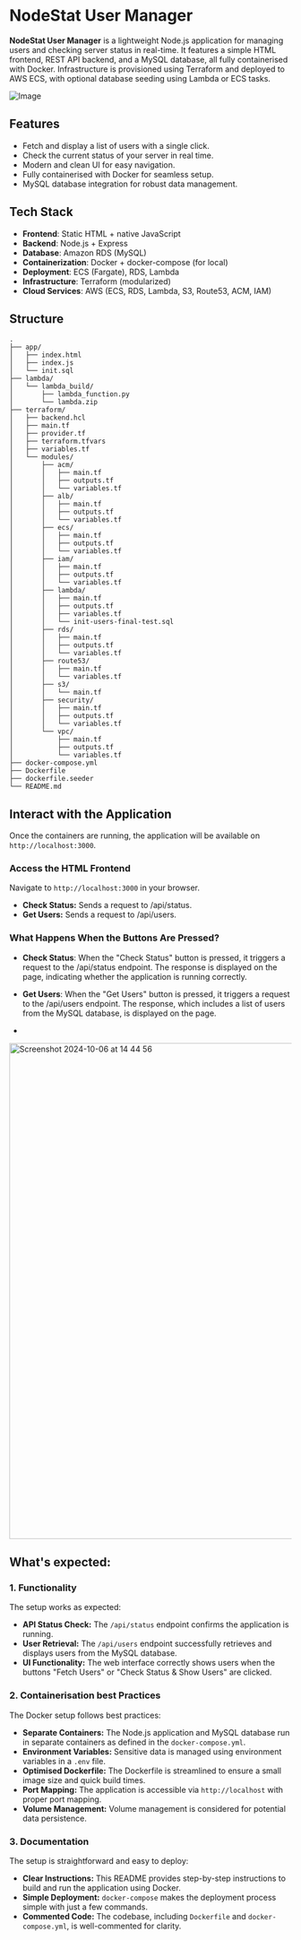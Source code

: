 #  NodeStat User Manager

**NodeStat User Manager** is a lightweight Node.js application for managing users and checking server status in real-time. It features a simple HTML frontend, REST API backend, and a MySQL database, all fully containerised with Docker. Infrastructure is provisioned using Terraform and deployed to AWS ECS, with optional database seeding using Lambda or ECS tasks.


![Image](https://github.com/user-attachments/assets/b08b4b82-2170-4f52-bfd6-011210ba5870)

## Features
- Fetch and display a list of users with a single click.
- Check the current status of your server in real time.
- Modern and clean UI for easy navigation.
- Fully containerised with Docker for seamless setup.
- MySQL database integration for robust data management.

## Tech Stack

- **Frontend**: Static HTML + native JavaScript
- **Backend**: Node.js + Express
- **Database**: Amazon RDS (MySQL)
- **Containerization**: Docker + docker-compose (for local)
- **Deployment**: ECS (Fargate), RDS, Lambda
- **Infrastructure**: Terraform (modularized)
- **Cloud Services**: AWS (ECS, RDS, Lambda, S3, Route53, ACM, IAM)




## Structure

```
.
├── app/
│   ├── index.html
│   ├── index.js
│   └── init.sql
├── lambda/
│   └── lambda_build/
│       ├── lambda_function.py
│       └── lambda.zip
├── terraform/
│   ├── backend.hcl
│   ├── main.tf
│   ├── provider.tf
│   ├── terraform.tfvars
│   ├── variables.tf
│   └── modules/
│       ├── acm/
│       │   ├── main.tf
│       │   ├── outputs.tf
│       │   └── variables.tf
│       ├── alb/
│       │   ├── main.tf
│       │   ├── outputs.tf
│       │   └── variables.tf
│       ├── ecs/
│       │   ├── main.tf
│       │   ├── outputs.tf
│       │   └── variables.tf
│       ├── iam/
│       │   ├── main.tf
│       │   ├── outputs.tf
│       │   └── variables.tf
│       ├── lambda/
│       │   ├── main.tf
│       │   ├── outputs.tf
│       │   ├── variables.tf
│       │   └── init-users-final-test.sql
│       ├── rds/
│       │   ├── main.tf
│       │   ├── outputs.tf
│       │   └── variables.tf
│       ├── route53/
│       │   ├── main.tf
│       │   └── variables.tf
│       ├── s3/
│       │   └── main.tf
│       ├── security/
│       │   ├── main.tf
│       │   ├── outputs.tf
│       │   └── variables.tf
│       └── vpc/
│           ├── main.tf
│           ├── outputs.tf
│           └── variables.tf
├── docker-compose.yml
├── Dockerfile
├── dockerfile.seeder
└── README.md

```



## Interact with the Application

Once the containers are running, the application will be available on `http://localhost:3000`.

### Access the HTML Frontend

Navigate to `http://localhost:3000` in your browser.

- **Check Status:** Sends a request to /api/status.
- **Get Users:** Sends a request to /api/users.


### What Happens When the Buttons Are Pressed?

- **Check Status**: When the "Check Status" button is pressed, it triggers a request to the /api/status endpoint. The response is displayed on the page, indicating whether the application is running correctly.

- **Get Users**: When the "Get Users" button is pressed, it triggers a request to the /api/users endpoint. The response, which includes a list of users from the MySQL database, is displayed on the page.
-
<img width="885" alt="Screenshot 2024-10-06 at 14 44 56" src="https://github.com/user-attachments/assets/2b10ebbf-73b2-4507-89ce-d7bf9a99fbca">


## What's expected:

### 1. Functionality
The setup works as expected:
- **API Status Check:** The `/api/status` endpoint confirms the application is running.
- **User Retrieval:** The `/api/users` endpoint successfully retrieves and displays users from the MySQL database.
- **UI Functionality:** The web interface correctly shows users when the buttons "Fetch Users" or "Check Status & Show Users" are clicked.

### 2. Containerisation best Practices
The Docker setup follows best practices:
- **Separate Containers:** The Node.js application and MySQL database run in separate containers as defined in the `docker-compose.yml`.
- **Environment Variables:** Sensitive data is managed using environment variables in a `.env` file.
- **Optimised Dockerfile:** The Dockerfile is streamlined to ensure a small image size and quick build times.
- **Port Mapping:** The application is accessible via `http://localhost` with proper port mapping.
- **Volume Management:** Volume management is considered for potential data persistence.

### 3. Documentation
The setup is straightforward and easy to deploy:
- **Clear Instructions:** This README provides step-by-step instructions to build and run the application using Docker.
- **Simple Deployment:** `docker-compose` makes the deployment process simple with just a few commands.
- **Commented Code:** The codebase, including `Dockerfile` and `docker-compose.yml`, is well-commented for clarity.
